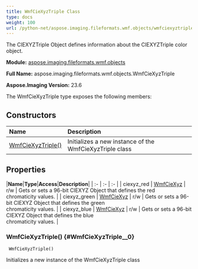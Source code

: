 ```yaml
---
title: WmfCieXyzTriple Class
type: docs
weight: 100
url: /python-net/aspose.imaging.fileformats.wmf.objects/wmfciexyztriple/
---
```


The CIEXYZTriple Object defines information about the CIEXYZTriple color<br/>                object.

**Module:** [aspose.imaging.fileformats.wmf.objects](/imaging/python-net/aspose.imaging.fileformats.wmf.objects/)

**Full Name:** aspose.imaging.fileformats.wmf.objects.WmfCieXyzTriple

**Aspose.Imaging Version:** 23.6

The WmfCieXyzTriple type exposes the following members:
## **Constructors**
|**Name**|**Description**|
| :- | :- |
| [WmfCieXyzTriple()](#WmfCieXyzTriple__0) | Initializes a new instance of the WmfCieXyzTriple class |
## **Properties**
|**Name**|**Type**|**Access**|**Description**|
| :- | :- | :- |
| ciexyz_red | [WmfCieXyz](/imaging/python-net/aspose.imaging.fileformats.wmf.objects/wmfciexyz) | r/w | Gets or sets a 96-bit CIEXYZ Object that defines the red<br/>                chromaticity values. |
| ciexyz_green | [WmfCieXyz](/imaging/python-net/aspose.imaging.fileformats.wmf.objects/wmfciexyz) | r/w | Gets or sets a 96-bit CIEXYZ Object that defines the green<br/>                chromaticity values. |
| ciexyz_blue | [WmfCieXyz](/imaging/python-net/aspose.imaging.fileformats.wmf.objects/wmfciexyz) | r/w | Gets or sets a 96-bit CIEXYZ Object that defines the blue<br/>                chromaticity values. |

### WmfCieXyzTriple() {#WmfCieXyzTriple__0}


```
 WmfCieXyzTriple() 
```

Initializes a new instance of the WmfCieXyzTriple class

